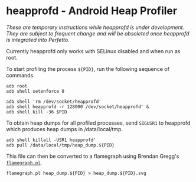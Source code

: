 # heapprofd - Android Heap Profiler

_These are temporary instructions while heapprofd is under development. They are
subject to frequent change and will be obsoleted once heapprofd is integrated
into Perfetto._

Currently heapprofd only works with SELinux disabled and when run as root.

To start profiling the process `${PID}`, run the following sequence of commands.

```
adb root
adb shell setenforce 0

adb shell 'rm /dev/socket/heapprofd'
adb shell heapprofd -r 128000 /dev/socket/heapprofd' &
adb shell kill -36 $PID
```

To obtain heap dumps for all profiled processes, send `SIGUSR1` to heapprofd
which produces heap dumps in /data/local/tmp.

```
adb shell killall -USR1 heapprofd'
adb pull /data/local/tmp/heap_dump.${PID}
```

This file can then be converted to a flamegraph using Brendan Gregg's
[`flamegraph.pl`](
  https://github.com/brendangregg/FlameGraph/blob/master/flamegraph.pl).

```
flamegraph.pl heap_dump.${PID} > heap_dump.${PID}.svg
```
